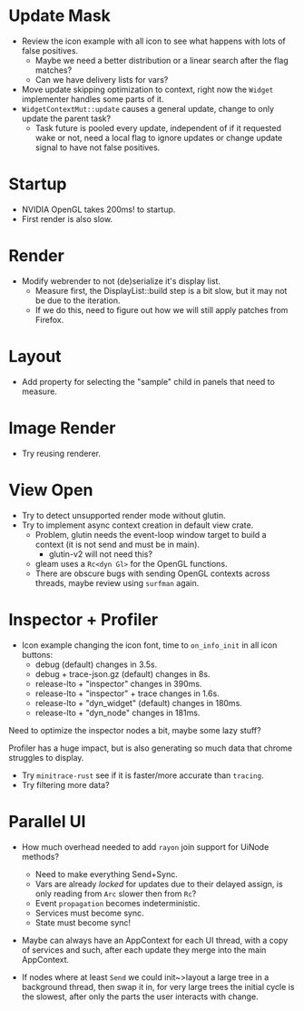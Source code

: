 # Update Mask

* Review the icon example with all icon to see what happens with lots of false positives.
  - Maybe we need a better distribution or a linear search after the flag matches?
  - Can we have delivery lists for vars?
* Move update skipping optimization to context, right now the `Widget` implementer handles some parts of it.
* `WidgetContextMut::update` causes a general update, change to only update the parent task?
  - Task future is pooled every update, independent of if it requested wake or not, need a local flag to ignore updates or change
    update signal to have not false positives.

# Startup

* NVIDIA OpenGL takes 200ms! to startup.
* First render is also slow.

# Render

* Modify webrender to not (de)serialize it's display list.
  - Measure first, the DisplayList::build step is a bit slow, but it may not be due to the iteration.
  - If we do this, need to figure out how we will still apply patches from Firefox.

# Layout

* Add property for selecting the "sample" child in panels that need to measure.

# Image Render

* Try reusing renderer.

# View Open

* Try to detect unsupported render mode without glutin.
* Try to implement async context creation in default view crate.
    - Problem, glutin needs the event-loop window target to build a context (it is not send and must be in main).
      - glutin-v2 will not need this?
    - gleam uses a `Rc<dyn Gl>` for the OpenGL functions.
    - There are obscure bugs with sending OpenGL contexts across threads, maybe review using `surfman` again.

# Inspector + Profiler

* Icon example changing the icon font, time to `on_info_init` in all icon buttons:
  - debug (default) changes in 3.5s.
  - debug + trace-json.gz (default) changes in 8s.
  - release-lto + "inspector" changes in 390ms.
  - release-lto + "inspector" + trace changes in 1.6s.
  - release-lto + "dyn_widget" (default) changes in 180ms. 
  - release-lto + "dyn_node" changes in 181ms.

Need to optimize the inspector nodes a bit, maybe some lazy stuff?

Profiler has a huge impact, but is also generating so much data that chrome struggles to display.

* Try `minitrace-rust` see if it is faster/more accurate than `tracing`.
* Try filtering more data?

# Parallel UI

* How much overhead needed to add `rayon` join support for UiNode methods?
    * Need to make everything Send+Sync.
    * Vars are already *locked* for updates due to their delayed assign, is only reading from `Arc` slower then from `Rc`?
    * Event `propagation` becomes indeterministic.
    * Services must become sync.
    * State must become sync!
* Maybe can always have an AppContext for each UI thread, with a copy of services and such, after each update they merge into
  the main AppContext.

* If nodes where at least `Send` we could init~>layout a large tree in a background thread, then swap it in, for very large trees
   the initial cycle is the slowest, after only the parts the user interacts with change.